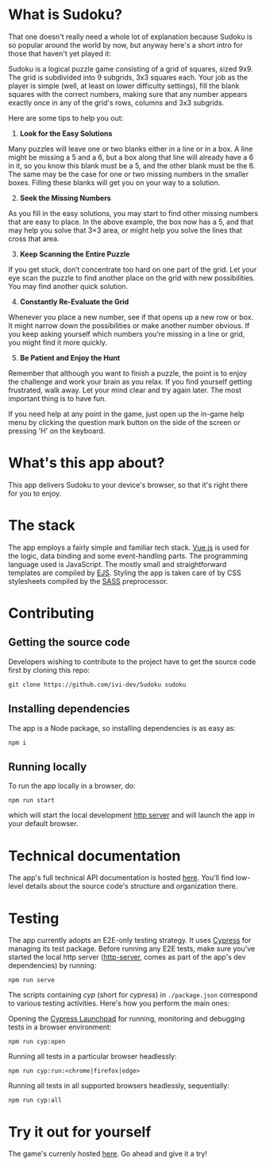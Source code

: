 # What is Sudoku?

That one doesn't really need a whole lot of 
explanation because Sudoku is so popular around the 
world by now, but anyway here's a short intro for 
those that haven't yet played it:

Sudoku is a logical puzzle game consisting
of a grid of squares, sized 9x9. The grid is subdivided
into 9 subgrids, 3x3 squares each. Your job as the player 
is simple (well, at least on lower difficulty settings), 
fill the blank squares with the correct numbers, making 
sure that any number appears exactly once in any of the 
grid's rows, columns and 3x3 subgrids.

Here are some tips to help you out:

1. **Look for the Easy Solutions**

Many puzzles will leave one or two blanks either in a line or in 
a box. A line might be missing a 5 and a 6, but a box along that 
line will already have a 6 in it, so you know this blank must be 
a 5, and the other blank must be the 6. The same may be the case 
for one or two missing numbers in the smaller boxes. Filling these 
blanks will get you on your way to a solution.

2. **Seek the Missing Numbers**

As you fill in the easy solutions, you may start to find other 
missing numbers that are easy to place. In the above example, 
the box now has a 5, and that may help you solve that 3×3 area,
or might help you solve the lines that cross that area.

3. **Keep Scanning the Entire Puzzle**

If you get stuck, don’t concentrate too hard on one part of the 
grid. Let your eye scan the puzzle to find another place on the 
grid with new possibilities. You may find another quick solution.

4. **Constantly Re-Evaluate the Grid**

Whenever you place a new number, see if that opens up a new row 
or box. It might narrow down the possibilities or make another 
number obvious. If you keep asking yourself which numbers you’re 
missing in a line or grid, you might find it more quickly.

5. **Be Patient and Enjoy the Hunt**

Remember that although you want to finish a puzzle, the point is 
to enjoy the challenge and work your brain as you relax. If you 
find yourself getting frustrated, walk away. Let your mind clear 
and try again later. The most important thing is to have fun.

If you need help at any point in the game, just open up the in-game
help menu by clicking the question mark button on the side of the 
screen or pressing 'H' on the keyboard.

# What's this app about?

This app delivers Sudoku to your device's browser, so that
it's right there for you to enjoy.

# The stack

The app employs a fairly simple and familiar tech stack.
[Vue.js](https://vuejs.org/guide/introduction.html) is used for
the logic, data binding and some event-handling parts. The
programming language used is JavaScript. The mostly small and 
straightforward templates are compiled by [EJS](https://ejs.co/). 
Styling the app is taken care of by CSS stylesheets compiled by the 
[SASS](https://sass-lang.com/) preprocessor.

# Contributing

## Getting the source code

Developers wishing to contribute to the project have to get the 
source code first by cloning this repo:

	git clone https://github.com/ivi-dev/Sudoku sudoku

## Installing dependencies

The app is a Node package, so installing dependencies is as easy as:

	npm i

## Running locally

To run the app locally in a browser, do:

	npm run start

which will start the local development 
[http server](https://www.npmjs.com/package/http-server) 
and will launch the app in your default browser.

# Technical documentation

The app's full technical API documentation is hosted 
[here](https://ivi-dev.github.io/Sudoku/docs). 
You'll find low-level details about the source code's 
structure and organization there.

# Testing

The app currently adopts an E2E-only testing strategy. It uses 
[Cypress](https://www.cypress.io/) for managing its test 
package. Before running any E2E tests, make sure you've started the
local http server ([http-server](https://www.npmjs.com/package/http-server), 
comes as part of the app's dev dependencies) by running:

	npm run serve

The scripts containing *cyp* (short for *cypress*) in 
`./package.json` correspond to various testing activities. Here's
how you perform the main ones:

Opening the 
[Cypress Launchpad](https://docs.cypress.io/guides/getting-started/opening-the-app#The-Launchpad)
for running, monitoring and debugging tests in a browser environment:

	npm run cyp:open

Running all tests in a particular browser headlessly:

	npm run cyp:run:<chrome|firefox|edge>

Running all tests in all supported browsers headlessly, sequentially:

	npm run cyp:all

# Try it out for yourself

The game's currenly hosted 
[here](https://ivi-dev.github.io/Sudoku/). 
Go ahead and give it a try!